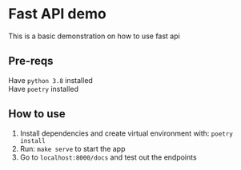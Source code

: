 # Fast API demo
This is a basic demonstration on how to use fast api
## Pre-reqs
Have ```python 3.8``` installed\
Have ```poetry``` installed
## How to use
1. Install dependencies and create virtual environment with: ```poetry install```
2. Run: ```make serve``` to start the app
3. Go to ```localhost:8000/docs``` and test out the endpoints